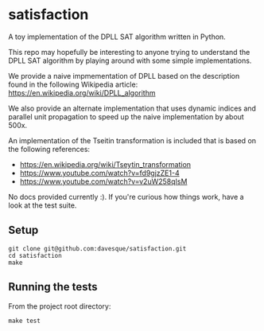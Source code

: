 # satisfaction

A toy implementation of the DPLL SAT algorithm written in Python.

This repo may hopefully be interesting to anyone trying to understand the DPLL
SAT algorithm by playing around with some simple implementations.

We provide a naive impmementation of DPLL based on the description found in the
following Wikipedia article: https://en.wikipedia.org/wiki/DPLL_algorithm

We also provide an alternate implementation that uses dynamic indices and
parallel unit propagation to speed up the naive implementation by about 500x.

An implementation of the Tseitin transformation is included that is based on
the following references:

* https://en.wikipedia.org/wiki/Tseytin_transformation
* https://www.youtube.com/watch?v=fd9gjzZE1-4
* https://www.youtube.com/watch?v=v2uW258qIsM

No docs provided currently :).  If you're curious how things work, have a look
at the test suite.

## Setup

```
git clone git@github.com:davesque/satisfaction.git
cd satisfaction
make
```

## Running the tests

From the project root directory:
```
make test
```
